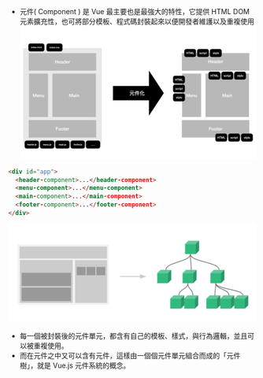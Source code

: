 - 元件( Component ) 是 Vue 最主要也是最強大的特性，它提供 HTML DOM 元素擴充性，也可將部分模板、程式碼封裝起來以便開發者維護以及重複使用
  ![components](image/2-1-component-01.25dce166.png)

```html
<div id="app">
  <header-component>...</header-component>
  <menu-component>...</menu-component>
  <main-component>...</main-component>
  <footer-component>...</footer-component>
</div>
```

![component2](image/1-1-component-tree.57f28ee7.png)

- 每一個被封裝後的元件單元，都含有自己的模板、樣式，與行為邏輯，並且可以被重複使用。
- 而在元件之中又可以含有元件，這樣由一個個元件單元組合而成的「元件樹」，就是 Vue.js 元件系統的概念。

